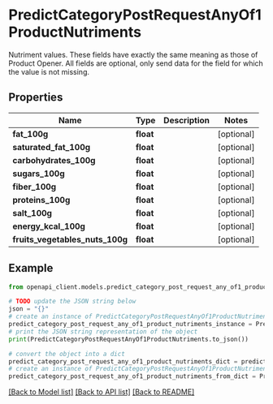 # PredictCategoryPostRequestAnyOf1ProductNutriments

Nutriment values. These fields have exactly the same meaning as those of Product Opener. All fields are optional, only send data for the field for which the value is not missing. 

## Properties

Name | Type | Description | Notes
------------ | ------------- | ------------- | -------------
**fat_100g** | **float** |  | [optional] 
**saturated_fat_100g** | **float** |  | [optional] 
**carbohydrates_100g** | **float** |  | [optional] 
**sugars_100g** | **float** |  | [optional] 
**fiber_100g** | **float** |  | [optional] 
**proteins_100g** | **float** |  | [optional] 
**salt_100g** | **float** |  | [optional] 
**energy_kcal_100g** | **float** |  | [optional] 
**fruits_vegetables_nuts_100g** | **float** |  | [optional] 

## Example

```python
from openapi_client.models.predict_category_post_request_any_of1_product_nutriments import PredictCategoryPostRequestAnyOf1ProductNutriments

# TODO update the JSON string below
json = "{}"
# create an instance of PredictCategoryPostRequestAnyOf1ProductNutriments from a JSON string
predict_category_post_request_any_of1_product_nutriments_instance = PredictCategoryPostRequestAnyOf1ProductNutriments.from_json(json)
# print the JSON string representation of the object
print(PredictCategoryPostRequestAnyOf1ProductNutriments.to_json())

# convert the object into a dict
predict_category_post_request_any_of1_product_nutriments_dict = predict_category_post_request_any_of1_product_nutriments_instance.to_dict()
# create an instance of PredictCategoryPostRequestAnyOf1ProductNutriments from a dict
predict_category_post_request_any_of1_product_nutriments_from_dict = PredictCategoryPostRequestAnyOf1ProductNutriments.from_dict(predict_category_post_request_any_of1_product_nutriments_dict)
```
[[Back to Model list]](../README.md#documentation-for-models) [[Back to API list]](../README.md#documentation-for-api-endpoints) [[Back to README]](../README.md)


